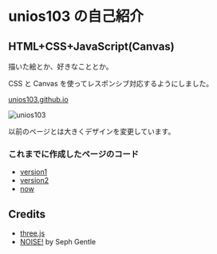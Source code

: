 # unios103 の自己紹介

## HTML+CSS+JavaScript(Canvas)

描いた絵とか、好きなこととか。

CSS と Canvas を使ってレスポンシブ対応するようにしました。

[unios103.github.io](https://unios103.github.io)

![unios103](https://user-images.githubusercontent.com/55628112/75606937-77d40780-5b35-11ea-8139-b4a0c31c315a.jpeg)

以前のページとは大きくデザインを変更しています。

### これまでに作成したページのコード

- [version1](https://github.com/unios103/unios103.github.io/tree/oldPageOne)
- [version2](https://github.com/unios103/unios103.github.io/tree/oldPageTwo)
- [now](https://github.com/unios103/unios103.github.io)

## Credits

- [three.js](https://threejs.org/)
- [NOISE!](https://github.com/josephg/noisejs) by Seph Gentle
